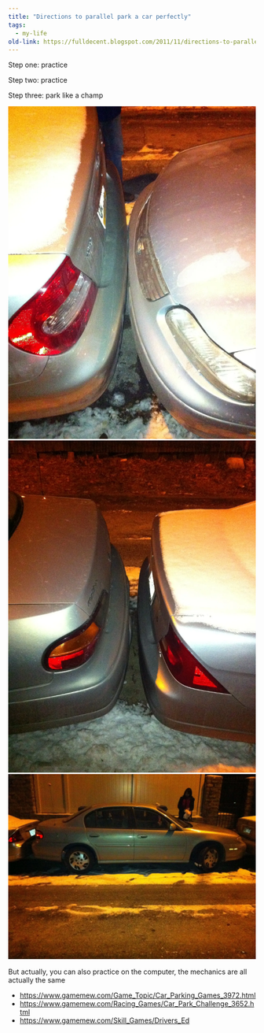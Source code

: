 ```yaml
---
title: "Directions to parallel park a car perfectly"
tags:
  - my-life
old-link: https://fulldecent.blogspot.com/2011/11/directions-to-parallel-park-car.html
---
```


Step one: practice

Step two: practice

Step three: park like a champ

![Parking](/assets/images/2011-11-03-directions-to-parallel-park-car.webp)
![Parking](/assets/images/2011-11-03-directions-to-parallel-park-car-2.webp)
![Parking](/assets/images/2011-11-03-directions-to-parallel-park-car-3.webp)

But actually, you can also practice on the computer, the mechanics are all actually the same

- <https://www.gamemew.com/Game_Topic/Car_Parking_Games_3972.html>
- <https://www.gamemew.com/Racing_Games/Car_Park_Challenge_3652.html>
- <https://www.gamemew.com/Skill_Games/Drivers_Ed>
